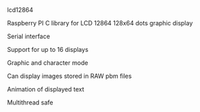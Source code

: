 lcd12864

Raspberry PI C library for LCD 12864 128x64 dots graphic display

Serial interface 

Support for up to 16 displays 

Graphic and character mode

Can display images stored in RAW pbm files

Animation of displayed text

Multithread safe
